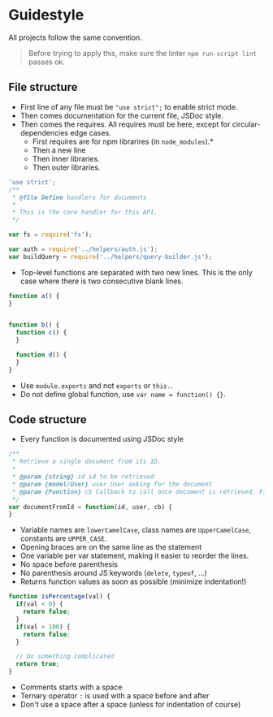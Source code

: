 Guidestyle
==========

All projects follow the same convention.
> Before trying to apply this, make sure the linter `npm run-script lint` passes ok.

## File structure
* First line of any file must be `"use strict";` to enable strict mode.
* Then comes documentation for the current file, JSDoc style.
* Then comes the requires. All requires must be here, except for circular-dependencies edge cases.
    * First requires are for npm librarires (in `node_modules`).*
    * Then a new line
    * Then inner libraries.
    * Then outer libraries.

```javascript
'use strict';
/**
 * @file Define handlers for documents
 *
 * This is the core handler for this API.
 */

var fs = require('fs');

var auth = require('../helpers/auth.js');
var buildQuery = require('../helpers/query-builder.js');
```

* Top-level functions are separated with two new lines. This is the only case where there is two consecutive blank lines.

```javascript
function a() {
}


function b() {
  function c() {
  }

  function d() {
  }
}
```

* Use `module.exports` and not `exports` or `this.`.
* Do not define global function, use `var name = function() {}`.

## Code structure
* Every function is documented using JSDoc style

```javascript
/**
 * Retrieve a single document from its ID.
 *
 * @param {string} id id to be retrieved
 * @param {model/User} user User asking for the document
 * @param {Function} cb Callback to call once document is retrieved. First argument is the error (if any), second is the document.
 */
var documentFromId = function(id, user, cb) {
}
```

* Variable names are `lowerCamelCase`, class names are `UpperCamelCase`, constants are `UPPER_CASE`.
* Opening braces are on the same line as the statement
* One variable per var statement, making it easier to reorder the lines.
* No space before parenthesis
* No parenthesis around JS keywords (`delete`, `typeof`, ...)
* Returns function values as soon as possible (minimize indentation!)

```javascript
function isPercentage(val) {
  if(val < 0) {
    return false;
  }
  if(val > 100) {
    return false;
  }

  // Do something complicated
  return true;
}
```

* Comments starts with a space
* Ternary operator `:` is used with a space before and after
* Don't use a space after a space (unless for indentation of course)
